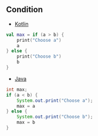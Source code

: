 ## Condition

* [Kotlin](https://github.com/jntakpe/release-monitor/blob/8e6b61b31cab2a0086268155c3dd323dfdf66ada/src/main/kotlin/com/github/jntakpe/releasemonitor/service/ApplicationService.kt#L67)

```kotlin
val max = if (a > b) {
    print("Choose a")
    a
} else {
    print("Choose b")
    b
}
```

* [Java](https://github.com/jntakpe/release-monitor-java/blob/7aa99df15b078f3f0b2643885be2ac5d536a6515/src/main/java/com/github/jntakpe/releasemonitorjava/service/ApplicationService.java#L76)

```java
int max;
if (a < b) {
    System.out.print("Choose a");
    max = a
} else {
    System.out.print("Choose b");
    max = b
}
```
